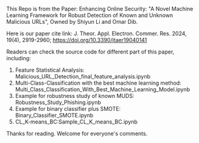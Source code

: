 This Repo is from the Paper: Enhancing Online Security: "A Novel Machine Learning Framework for Robust Detection of Known and Unknown Malicious URLs", Owned by Shiyun Li and Omar Dib.

Here is our paper cite link:
J. Theor. Appl. Electron. Commer. Res. 2024, 19(4), 2919-2960; https://doi.org/10.3390/jtaer19040141

Readers can check the source code for different part of this paper, including:
1. Feature Statistical Analysis: Malicious_URL_Detection_final_feature_analysis.ipynb
2. Multi-Class-Classification with the best machine learning method: Multi_Class_Classification_With_Best_Machine_Learning_Model.ipynb
3. Example for robustness study of known MUDS: Robustness_Study_Phishing.ipynb
4. Example for binary classifier plus SMOTE: Binary_Classifier_SMOTE.ipynb
5. CL_K-means_BC:Sample_CL_K_means_BC.ipynb

Thanks for reading. Welcome for everyone's comments.
